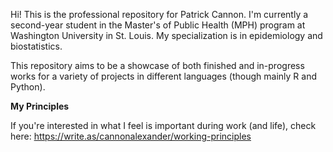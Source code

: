 Hi! This is the professional repository for Patrick Cannon. I'm currently a second-year student in the Master's of Public Health (MPH) program at Washington University in St. Louis. My specialization is in epidemiology and biostatistics.

This repository aims to be a showcase of both finished and in-progress works for a variety of projects in different languages (though mainly R and Python).

**My Principles**

If you're interested in what I feel is important during work (and life), check here: https://write.as/cannonalexander/working-principles
